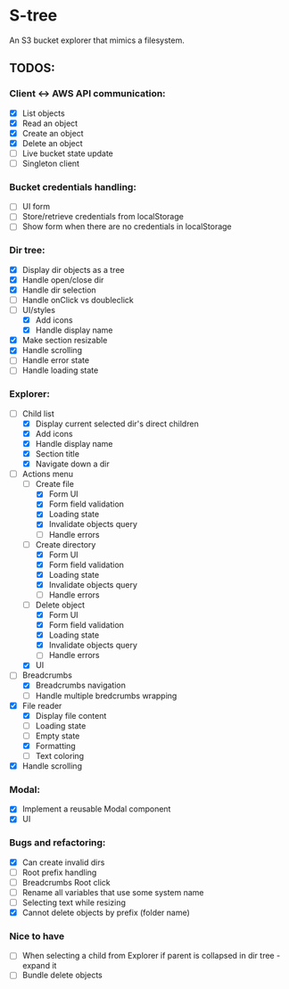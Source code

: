 # S-tree

An S3 bucket explorer that mimics a filesystem.

## TODOS:

### Client <-> AWS API communication:

- [x] List objects
- [x] Read an object
- [x] Create an object
- [x] Delete an object
- [ ] Live bucket state update
- [ ] Singleton client

### Bucket credentials handling:

- [ ] UI form
- [ ] Store/retrieve credentials from localStorage
- [ ] Show form when there are no credentials in localStorage

### Dir tree:

- [x] Display dir objects as a tree
- [x] Handle open/close dir
- [x] Handle dir selection
- [ ] Handle onClick vs doubleclick
- [ ] UI/styles
    - [x] Add icons
    - [x] Handle display name
- [x] Make section resizable
- [x] Handle scrolling
- [ ] Handle error state
- [ ] Handle loading state

### Explorer:

- [ ] Child list
    - [x] Display current selected dir's direct children
    - [x] Add icons
    - [x] Handle display name
    - [x] Section title
    - [x] Navigate down a dir
- [ ] Actions menu
    - [ ] Create file
        -   [x] Form UI
        -   [x] Form field validation
        -   [x] Loading state
        -   [x] Invalidate objects query
        -   [ ] Handle errors
    - [ ] Create directory
        -   [x] Form UI
        -   [x] Form field validation
        -   [x] Loading state
        -   [x] Invalidate objects query
        -   [ ] Handle errors
    - [ ] Delete object
        -   [x] Form UI
        -   [x] Form field validation
        -   [x] Loading state
        -   [x] Invalidate objects query
        -   [ ] Handle errors
    - [x] UI
- [ ] Breadcrumbs
    - [x] Breadcrumbs navigation
    - [ ] Handle multiple bredcrumbs wrapping
- [x] File reader
    - [x] Display file content
    - [ ] Loading state
    - [ ] Empty state
    - [x] Formatting
    - [ ] Text coloring
- [x] Handle scrolling

### Modal: 
- [x] Implement a reusable Modal component
- [x] UI

### Bugs and refactoring:

- [x] Can create invalid dirs
- [ ] Root prefix handling
- [ ] Breadcrumbs Root click
- [ ] Rename all variables that use some system name
- [ ] Selecting text while resizing
- [x] Cannot delete objects by prefix (folder name)

### Nice to have
- [ ] When selecting a child from Explorer if parent is collapsed in dir tree - expand it
- [ ] Bundle delete objects
